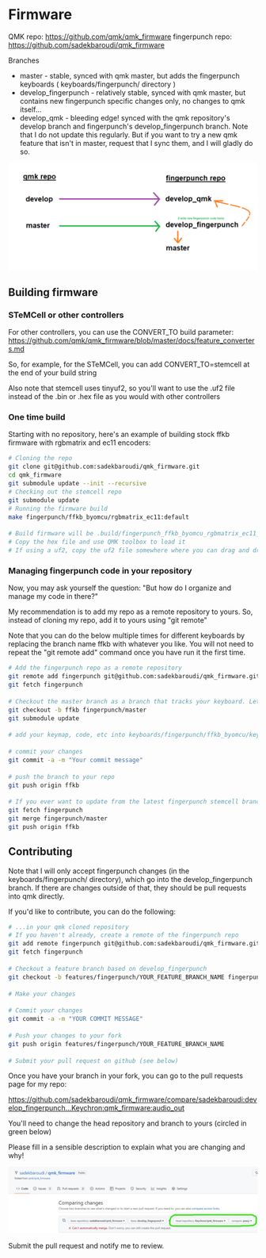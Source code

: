 # Firmware

QMK repo: https://github.com/qmk/qmk_firmware
fingerpunch repo: https://github.com/sadekbaroudi/qmk_firmware

Branches
* master - stable, synced with qmk master, but adds the fingerpunch keyboards ( keyboards/fingerpunch/ directory )
* develop_fingerpunch - relatively stable, synced with qmk master, but contains new fingerpunch specific changes only, no changes to qmk itself...
* develop_qmk - bleeding edge! synced with the qmk repository's develop branch and fingerpunch's develop_fingerpunch branch. Note that I do not update this regularly. But if you want to try a new qmk feature that isn't in master, request that I sync them, and I will gladly do so.

![branch management](images/fingerpunch-repo-branch-management.png)

## Building firmware

### STeMCell or other controllers

For other controllers, you can use the CONVERT_TO build parameter:
https://github.com/qmk/qmk_firmware/blob/master/docs/feature_converters.md

So, for example, for the STeMCell, you can add CONVERT_TO=stemcell at the end of your build string

Also note that stemcell uses tinyuf2, so you'll want to use the .uf2 file instead of the .bin or .hex file as you would with other controllers

### One time build

Starting with no repository, here's an example of building stock ffkb firmware with rgbmatrix and ec11 encoders:
```bash
# Cloning the repo
git clone git@github.com:sadekbaroudi/qmk_firmware.git
cd qmk_firmware
git submodule update --init --recursive
# Checking out the stemcell repo
git submodule update
# Running the firmware build
make fingerpunch/ffkb_byomcu/rgbmatrix_ec11:default

# Build firmware will be .build/fingerpunch_ffkb_byomcu_rgbmatrix_ec11_default.hex
# Copy the hex file and use QMK toolbox to load it
# If using a uf2, copy the uf2 file somewhere where you can drag and drop it to flash your STeMcell
```

### Managing fingerpunch code in your repository

Now, you may ask yourself the question: "But how do I organize and manage my code in there?"

My recommendation is to add my repo as a remote repository to yours. So, instead of cloning my repo, add it to yours using "git remote"

Note that you can do the below multiple times for different keyboards by replacing the branch name ffkb with whatever you like. You will not need to repeat the "git remote add" command once you have run it the first time.

```bash
# Add the fingerpunch repo as a remote repository
git remote add fingerpunch git@github.com:sadekbaroudi/qmk_firmware.git
git fetch fingerpunch

# Checkout the master branch as a branch that tracks your keyboard. Let's use ffkb in this example
git checkout -b ffkb fingerpunch/master
git submodule update

# add your keymap, code, etc into keyboards/fingerpunch/ffkb_byomcu/keymaps/{your_keymap_dir}

# commit your changes
git commit -a -m "Your commit message"

# push the branch to your repo
git push origin ffkb

# If you ever want to update from the latest fingerpunch stemcell branch in the future
git fetch fingerpunch
git merge fingerpunch/master
git push origin ffkb
```

## Contributing

Note that I will only accept fingerpunch changes (in the keyboards/fingerpunch/ directory), which go into the develop_fingerpunch branch. If there are changes outside of that, they should be pull requests into qmk directly.

If you'd like to contribute, you can do the following:
```bash
# ...in your qmk cloned repository
# If you haven't already, create a remote of the fingerpunch repo
git add remote fingerpunch git@github.com:sadekbaroudi/qmk_firmware.git
git fetch fingerpunch

# Checkout a feature branch based on develop_fingerpunch
git checkout -b features/fingerpunch/YOUR_FEATURE_BRANCH_NAME fingerpunch/develop_fingerpunch

# Make your changes

# Commit your changes
git commit -a -m "YOUR COMMIT MESSAGE"

# Push your changes to your fork
git push origin features/fingerpunch/YOUR_FEATURE_BRANCH_NAME

# Submit your pull request on github (see below)
```

Once you have your branch in your fork, you can go to the pull requests page for my repo:

https://github.com/sadekbaroudi/qmk_firmware/compare/sadekbaroudi:develop_fingerpunch...Keychron:qmk_firmware:audio_out

You'll need to change the head repository and branch to yours (circled in green below)

Please fill in a sensible description to explain what you are changing and why!

![contributing-pr](images/contributing-pr.jpg)

Submit the pull request and notify me to review.